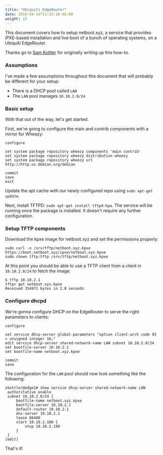 ```yaml
---
title: "Ubiquiti EdgeRouter"
date: 2018-04-14T11:32:10-05:00
weight: 15
---
```


This document covers how to setup netboot.xyz, a service that provides
iPXE-based installation and live boot of a bunch of operating systems,
on a Ubiquiti EdgeRouter.

Thanks go to [Sam Kottler](https://github.com/skottler) for originally writing up this how-to.

### Assumptions

I've made a few assumptions throughout this document that will probably be
different for your setup:

* There is a DHCP pool called `LAN`
* The `LAN` pool manages `10.10.2.0/24`

### Basic setup

With that out of the way, let's get started.

First, we're going to configure the main and contrib components with a mirror
for Wheezy:

```
configure

set system package repository wheezy components 'main contrib'
set system package repository wheezy distribution wheezy
set system package repository wheezy url http://http.us.debian.org/debian

commit
save
exit
```

Update the apt cache with our newly configured repo using `sudo apt-get update`.

Next, install TFTPD: `sudo apt-get install tftpd-hpa`. The service will be
running once the package is installed. It doesn't require any further
configuration.

### Setup TFTP components

Download the kpxe image for netboot.xyz and set the permissions properly:

```
sudo curl -o /srv/tftp/netboot.xyz.kpxe https://boot.netboot.xyz/ipxe/netboot.xyz.kpxe
sudo chown tftp:tftp /srv/tftp/netboot.xyz.kpxe
```

At this point you should be able to use a TFTP client from a client in
`10.10.2.0/24` to fetch the image:

```
$ tftp 10.10.2.1
tftp> get netboot.xyz.kpxe
Received 354972 bytes in 2.0 seconds
```

### Configure dhcpd

We're gonna configure DHCP on the EdgeRouter to serve the right parameters to
clients:

```
configure

set service dhcp-server global-parameters "option client-arch code 93 = unsigned integer 16;"
edit service dhcp-server shared-network-name LAN subnet 10.10.2.0/24
set bootfile-server 10.10.2.1
set bootfile-name netboot.xyz.kpxe

commit
save
```

The configuration for the `LAN` pool should now look something like the following:

```
skottler@edge1# show service dhcp-server shared-network-name LAN
 authoritative enable
 subnet 10.10.2.0/24 {
     bootfile-name netboot.xyz.kpxe
     bootfile-server 10.10.2.1
     default-router 10.10.2.1
     dns-server 10.10.2.1
     lease 86400
     start 10.10.2.100 {
         stop 10.10.2.199
     }
 }
[edit]
```

That's it!
